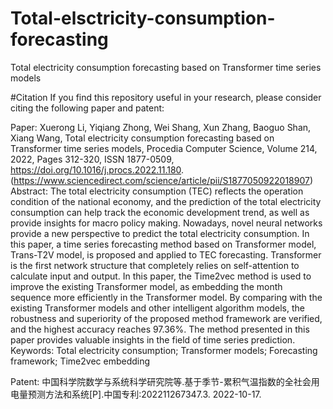 # Total-elsctricity-consumption-forecasting
Total electricity consumption forecasting based on Transformer  time series models

#Citation
If you find this repository useful in your research, please consider citing the following paper and patent:

Paper:
Xuerong Li, Yiqiang Zhong, Wei Shang, Xun Zhang, Baoguo Shan, Xiang Wang,
Total electricity consumption forecasting based on Transformer time series models,
Procedia Computer Science,
Volume 214,
2022,
Pages 312-320,
ISSN 1877-0509,
https://doi.org/10.1016/j.procs.2022.11.180.
(https://www.sciencedirect.com/science/article/pii/S1877050922018907)
Abstract: The total electricity consumption (TEC) reflects the operation condition of the national economy, and the prediction of the total electricity consumption can help track the economic development trend, as well as provide insights for macro policy making. Nowadays, novel neural networks provide a new perspective to predict the total electricity consumption. In this paper, a time series forecasting method based on Transformer model, Trans-T2V model, is proposed and applied to TEC forecasting. Transformer is the first network structure that completely relies on self-attention to calculate input and output. In this paper, the Time2vec method is used to improve the existing Transformer model, as embedding the month sequence more efficiently in the Transformer model. By comparing with the existing Transformer models and other intelligent algorithm models, the robustness and superiority of the proposed method framework are verified, and the highest accuracy reaches 97.36%. The method presented in this paper provides valuable insights in the field of time series prediction.
Keywords: Total electricity consumption; Transformer models; Forecasting framework; Time2vec embedding

Patent:
中国科学院数学与系统科学研究院等.基于季节-累积气温指数的全社会用电量预测方法和系统[P].中国专利:202211267347.3. 2022-10-17.
